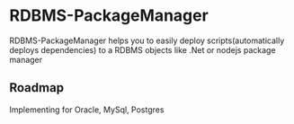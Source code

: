 # RDBMS-PackageManager
RDBMS-PackageManager helps you to easily deploy scripts(automatically deploys dependencies) to a RDBMS objects like .Net or nodejs package manager 

## Roadmap
Implementing for Oracle, MySql, Postgres